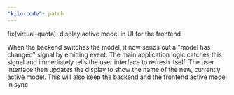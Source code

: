 ```yaml
---
"kilo-code": patch
---
```


fix(virtual-quota): display active model in UI for the frontend

When the backend switches the model, it now sends out a "model has changed" signal by emitting event.
The main application logic catches this signal and immediately tells the user interface to refresh itself.
The user interface then updates the display to show the name of the new, currently active model.
This will also keep the backend and the frontend active model in sync
